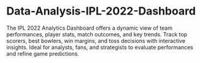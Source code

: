 # Data-Analysis-IPL-2022-Dashboard
The IPL 2022 Analytics Dashboard offers a dynamic view of team performances, player stats, match outcomes, and key trends. Track top scorers, best bowlers, win margins, and toss decisions with interactive insights. Ideal for analysts, fans, and strategists to evaluate performances and refine game predictions.
